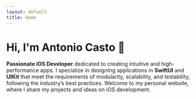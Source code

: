 ```yaml
---
layout: default
title: Home
---
```

# Hi, I'm Antonio Casto 👋

**Passionate iOS Developer** dedicated to creating intuitive and high-performance apps.
I specialize in designing applications in **SwiftUI** and **UIKit** that meet the requirements of modularity, scalability, and testability,
following the industry’s best practices.
Welcome to my personal website, where I share my projects and ideas on iOS development.